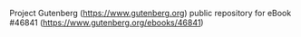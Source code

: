 Project Gutenberg (https://www.gutenberg.org) public repository for eBook #46841 (https://www.gutenberg.org/ebooks/46841)
